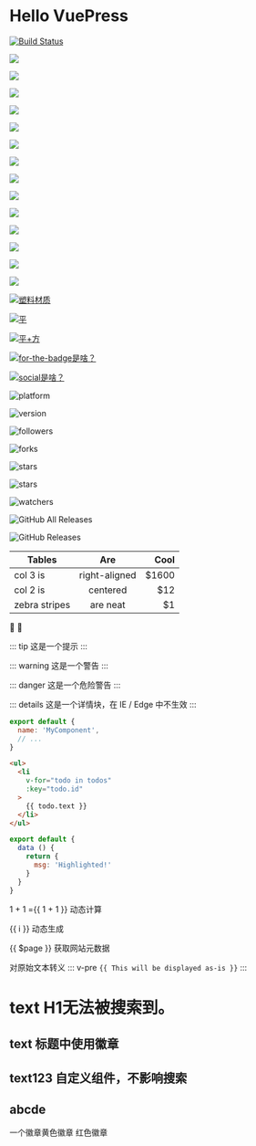 # Hello VuePress
[![Build Status](https://travis-ci.com/hanshou101/use-on-demand.svg?branch=master)](https://travis-ci.com/hanshou101/use-on-demand)

[![](https://img.shields.io/badge/pink-pink)](https://img.shields.io)

[![](https://img.shields.io/badge/pink.svg-pink.svg)](https://img.shields.io)

[![](https://img.shields.io/badge/brightgreen-brightgreen)](https://img.shields.io)

[![](https://img.shields.io/badge/royalblue-royalblue)](https://img.shields.io)

[![](https://img.shields.io/badge/cyan-cyan)](https://img.shields.io)

[![](https://img.shields.io/badge/lightgrey-lightgrey)](https://img.shields.io)

[![](https://img.shields.io/badge/success-success)](https://img.shields.io)

[![](https://img.shields.io/badge/important-important)](https://img.shields.io)

[![](https://img.shields.io/badge/critical-critical)](https://img.shields.io)

[![](https://img.shields.io/badge/informational-informational)](https://img.shields.io)

[![](https://img.shields.io/badge/inactive-inactive)](https://img.shields.io)

[![](https://img.shields.io/badge/ffb6c1-ffb6c1)](https://img.shields.io)

[![](https://img.shields.io/badge/7b68ee-7b68ee)](https://img.shields.io)

[![](https://img.shields.io/badge/5f9ea0-5f9ea0)](https://img.shields.io)

[![塑料材质](https://img.shields.io/badge/style-plastic-green?style=plastic)](https://img.shields.io)

[![平](https://img.shields.io/badge/style-flat-green?style=flat)](https://img.shields.io)

[![平+方](https://img.shields.io/badge/style-flat--square-green?style=flat-square)](https://img.shields.io)

[![for-the-badge是啥？](https://img.shields.io/badge/style-for--the--badge-green?style=for-the-badge)](https://img.shields.io)

[![social是啥？](https://img.shields.io/badge/style-social-green?style=social)](https://img.shields.io)

[^_^ 注释：这个是ios平台相关的工具]:
![platform](https://img.shields.io/cocoapods/p/Kingfisher)

[^_^ 注释：这个是ios平台相关的工具]:
![version](https://img.shields.io/cocoapods/v/Kingfisher)

![followers](https://img.shields.io/github/followers/hanshou101?label=Follow)

![forks](https://img.shields.io/github/forks/hanshou101/use-on-demand?label=Fork)

![stars](https://img.shields.io/github/stars/hanshou101/use-on-demand?style=social)

![stars](https://img.shields.io/github/stars/hanshou101/use-on-demand)

![watchers](https://img.shields.io/github/watchers/hanshou101/use-on-demand?label=Watchers)

![GitHub All Releases](https://img.shields.io/github/downloads/hanshou101/use-on-demand/total)

![GitHub Releases](https://img.shields.io/github/downloads/hanshou101/use-on-demand/v1.2.37/total)



| Tables        | Are           | Cool  |
| ------------- |:-------------:| -----:|
| col 3 is      | right-aligned | $1600 |
| col 2 is      | centered      |   $12 |
| zebra stripes | are neat      |    $1 |

:tada: :100:

::: tip
这是一个提示
:::

::: warning
这是一个警告
:::

::: danger
这是一个危险警告
:::

::: details
这是一个详情块，在 IE / Edge 中不生效
:::

``` js
export default {
  name: 'MyComponent',
  // ...
}
```

``` html
<ul>
  <li
    v-for="todo in todos"
    :key="todo.id"
  >
    {{ todo.text }}
  </li>
</ul>
```

``` js {4}
export default {
  data () {
    return {
      msg: 'Highlighted!'
    }
  }
}
```

1 + 1 ={{ 1 + 1 }} <Badge>动态计算</Badge>

<span v-for="i in 3">{{ i }} </span> <Badge>动态生成</Badge>

{{ $page }} <Badge>获取网站元数据</Badge>

<Badge>对原始文本转义</Badge>
::: v-pre
`{{ This will be displayed as-is }}`
::: 

# text H1无法被搜索到。
## text <Badge>标题中使用徽章</Badge> <OutboundLink></OutboundLink>
## text123 <Badge>自定义组件，不影响搜索</Badge>
## abcde

<script>
    /* alert('测试内容'); */
    /* 建议使用多行注释。 */
    console.log('此处的代码，将会直接执行');
</script>

<Badge>一个徽章</Badge><Badge type="warning" vertical="top">黄色徽章</Badge>
<Badge type="error" vertical="middle">红色徽章</Badge>
